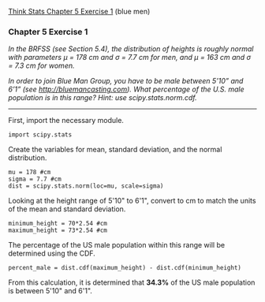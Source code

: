 [Think Stats Chapter 5 Exercise 1](http://greenteapress.com/thinkstats2/html/thinkstats2006.html#toc50) (blue men)

### Chapter 5 Exercise 1

*In the BRFSS (see Section 5.4), the distribution of heights is roughly normal with parameters μ = 178 cm and σ = 7.7 cm for men, and μ = 163 cm and σ = 7.3 cm for women.*

*In order to join Blue Man Group, you have to be male between 5’10” and 6’1” (see http://bluemancasting.com). What percentage of the U.S. male population is in this range? Hint: use scipy.stats.norm.cdf.*

---


First, import the necessary module.

```
import scipy.stats
```

Create the variables for mean, standard deviation, and the normal distribution.

```
mu = 178 #cm
sigma = 7.7 #cm
dist = scipy.stats.norm(loc=mu, scale=sigma)
```

Looking at the height range of 5'10" to 6'1", convert to cm to match the units of the mean and standard deviation.

```
minimum_height = 70*2.54 #cm
maximum_height = 73*2.54 #cm
```

The percentage of the US male population within this range will be determined using the CDF.

```
percent_male = dist.cdf(maximum_height) - dist.cdf(minimum_height)
```

From this calculation, it is determined that **34.3%** of the US male population is between 5'10" and 6'1".